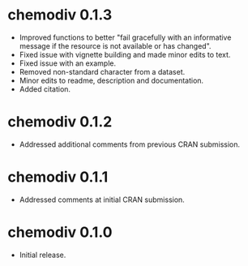 # chemodiv 0.1.3

* Improved functions to better "fail gracefully with an informative message 
if the resource is not available or has changed". 
* Fixed issue with vignette building and made minor edits to text.
* Fixed issue with an example.
* Removed non-standard character from a dataset.
* Minor edits to readme, description and documentation.
* Added citation.

# chemodiv 0.1.2

* Addressed additional comments from previous CRAN submission.

# chemodiv 0.1.1

* Addressed comments at initial CRAN submission.

# chemodiv 0.1.0

* Initial release.
